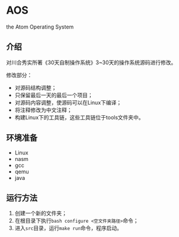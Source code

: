 # AOS

the Atom Operating System

## 介绍

对川合秀实所著《30天自制操作系统》3~30天的操作系统源码进行修改。

修改部分：

- 对源码结构调整；
- 只保留最后一天的最后一个项目；
- 对源码内容调整，使源码可以在Linux下编译；
- 将注释修改为中文注释；
- 构建Linux下的工具链，这些工具链位于tools文件夹中。

## 环境准备

- Linux
- nasm
- gcc
- qemu
- java

## 运行方法

1. 创建一个新的文件夹；
2. 在根目录下执行`bash configure <空文件夹路径>`命令；
3. 进入`src`目录，运行`make run`命令，程序启动。